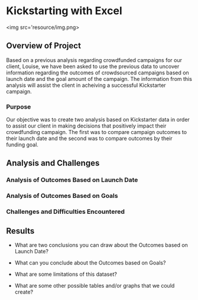 # Kickstarting with Excel
<img src='resource/img.png>

## Overview of Project
Based on a previous analysis regarding crowdfunded campaigns for our client, Louise, we have been asked to use the previous data to uncover information regarding the outcomes of crowdsourced campaigns based on launch date and the goal amount of the campaign. The information from this analysis will assist the client in acheiving a successful Kickstarter campaign.

### Purpose
Our objective was to create two analysis based on Kickstarter data in order to assist our client in making decisions that positively impact their crowdfunding campaign. The first was to compare campaign outcomes to their launch date and the second was to compare outcomes by their funding goal.

## Analysis and Challenges

### Analysis of Outcomes Based on Launch Date

### Analysis of Outcomes Based on Goals

### Challenges and Difficulties Encountered

## Results

- What are two conclusions you can draw about the Outcomes based on Launch Date?

- What can you conclude about the Outcomes based on Goals?

- What are some limitations of this dataset?

- What are some other possible tables and/or graphs that we could create?
